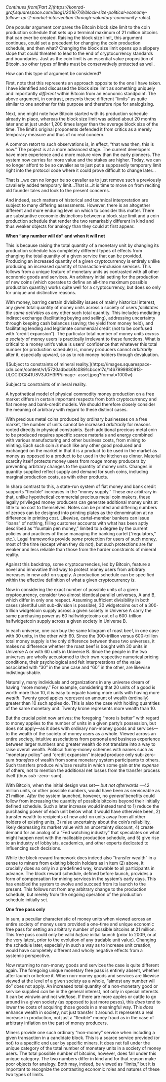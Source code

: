 _Continues from[Part 2](https://konrad-
graf.squarespace.com/blog1/2016/7/8/block-size-political-economy-follow-
up-2-market-intervention-through-voluntary-community-rules)._

One popular argument compares the Bitcoin block size limit to the coin
production schedule that sets up a terminal maximum of 21 million bitcoins
that can ever be created. Raising the block size limit, this argument
continues, could set a precedent for changing the coin production schedule,
and then what? Changing the block size limit opens up a slippery slope that
could threaten to lead to the end of cryptocurrency standards and boundaries.
Just as the coin limit is an essential value proposition of Bitcoin, so other
types of limits must be conservatively protected as well.

How can this type of argument be considered?

First, note that this represents an approach opposite to the one I have taken.
I have identified and discussed the block size limit as something uniquely and
importantly _different_ within Bitcoin from an economic standpoint. The above
argument, in contrast, presents these different “limits” as quite similar to
one another for this purpose and therefore ripe for analogizing.

Next, one might note how Bitcoin started with its production schedule already
in place, whereas the block size limit was added about 20 months later and at
just under 1,200 times larger than the average block size of the time. The
limit’s original proponents defended it from critics as a merely temporary
measure and thus of no real concern.

A common retort to such observations is, in effect, “that was then, this is
now.” The project is at a more advanced stage. The current developers have
more experience and a more mature view than the early pioneers. The system now
carries far more value and the stakes are higher. Today, we can no longer
afford to be so cavalier as to just put a supposedly temporary limit right
into the protocol code where it could prove difficult to change later…

That is…we can no longer be so cavalier as to just remove such a previously
cavalierly added temporary limit...That is…it is time to move on from reciting
old founder tales and look to the present concerns.

And indeed, such matters of historical and technical interpretation are
subject to many differing assessments. However, there is an altogether
different and more enduring level on which to consider this matter. There are
substantive economic distinctions between a block size limit and a coin
production schedule that render the two remarkably different in kind and thus
weaker objects for analogy than they could at first appear.

 **When “any number will do” and when it will not**

This is because raising the total quantity of a monetary unit by changing its
production schedule has completely different types of effects from changing
the total quantity of a given service that can be provided. Producing an
increased quantity of a given cryptocurrency is entirely unlike producing an
increased quantity of transaction-inclusion services. This follows from a
unique feature of monetary units as contrasted with all other economic goods
and services. An arbitrary initial setting for the production of new coins
(which operates to define an all-time maximum possible production quantity)
works quite well for a cryptocurrency, but does so only for unique and
distinctive reasons.

With money, barring certain divisibility issues of mainly historical interest,
any given total quantity of money units across a society of users
_facilitates_ _the same activities_ as any other such total quantity. This
includes mediating indirect exchange (facilitating buying and selling),
addressing uncertainty through keeping cash balances (saving; the yield from
money held), and facilitating lending and legitimate commercial credit (not to
be confused with “credit expansion”). The particular total number of money
units _across a society_ of money users is practically irrelevant to these
functions. What is critical to a money unit’s value is users’ confidence that
whatever this total number (or production schedule) is, money producers cannot
_arbitrarily_ alter it, especially upward, so as to rob money holders through
devaluation.

![Subject to constraints of mineral reality.](https://images.squarespace-
cdn.com/content/v1/5720adbdc6fc0891cbcce17c/1467999880913-ULCCIDC841U8V3JOH3PP/image-
asset.jpeg?format=1000w)

Subject to constraints of mineral reality.

A hypothetical model of physical commodity money production on a free market
differs in certain important respects from both cryptocurrency and fiat money
and bank-credit models. We should therefore closely consider the meaning of
arbitrary with regard to these distinct cases.

With precious metal coins produced by ordinary businesses on a free market,
the number of units cannot be increased _arbitrarily_ for reasons rooted
directly in physical constraints. Each additional precious metal coin to be
produced requires specific scarce materials and energy combined with various
manufacturing and other business costs, from mining to minting. Each such coin
_is_ much like any other good produced and exchanged on the market in that it
is a product to be used in the market as money as opposed to a product to be
used in the kitchen as dinner. Material scarcity itself protects money users
from rouge money producers by preventing arbitrary changes to the quantity of
money units. Changes in quantity supplied reflect supply and demand for such
coins, including marginal production costs, as with other products.

In sharp contrast to this, a state-run system of fiat money and bank credit
supports “flexible” increases in the “money supply.” These _are_ arbitrary in
that, unlike hypothetical commercial precious metal coin makers, these legally
privileged money producers can generate additional money units at little to no
cost to themselves. Notes can be printed and differing numbers of zeroes can
be designed into printing plates as the denomination at no difference in
printing cost. Likewise, cartel-member bankers can issue “loans” of nothing,
filling customer accounts with what has been aptly described as “fountain pen
money,” limited to a degree by the current policies and practices of those
managing the banking cartel (“regulators,” etc.). Legal frameworks provide
_some_ protection for users of such money, most of the time (except when they
do not), but such protections are far weaker and less reliable than those from
the harder constraints of mineral reality.

Against this backdrop, some cryptocurrencies, led by Bitcoin, feature a novel
and innovative third way to protect money users from arbitrary increases in
new add-on supply. A production schedule can be specified within the effective
definition of what a given cryptocurrency _is_.

Now in considering the exact number of possible units of a given
cryptocurrency, consider two almost identical parallel universes, A and B,
which differ in only one respect. Assuming sufficient divisibility in both
cases (plentiful unit sub-division is possible), 30 widgetcoins out of a
300-trillion widgetcoin supply across a given society in Universe A carry the
same purchasing power as 60 halfwidgetcoins out of a 600-trillion
halfwidgetcoin supply across a given society in Universe B.

In each universe, one can buy the same kilogram of roast beef, in one case
with 30 units, in the other with 60. Since the 300-trillion versus
600-trillion total money supply is the only difference between these two
universes, it makes no difference whether the roast beef is bought with 30
units in Universe A or with 60 units in Universe B. Since the people in the
two universes are wholly accustomed to their own respective numerical pricing
conditions, their psychological and felt interpretations of the value
associated with “30” in the one case and “60” in the other, are likewise
indistinguishable.

Naturally, many individuals and organizations in any universe dream of having
“more money.” For example, considering that 20 units of a good is worth more
than 10, it is easy to equate having more units with having more _wealth_.
Twenty good apples represent an amount of wealth (ordinally) greater than 10
such apples do. This is also the case with holding quantities of the same
monetary unit. Twenty krone represents more wealth than 10.

But the crucial point now arrives: the foregoing “more is better” with regard
to money applies to the number of units in a given party’s possession, but
does not apply—as it does with ordinary non-money goods and services—to the
wealth of the society of money users as a whole. Viewed across an entire
society, intuitive associations from personal and business experience between
larger numbers and greater wealth do not translate into a way to raise overall
wealth. Political funny-money schemes with names such as “monetary policy” and
“credit expansion” instead produce only sub-zero-sum _transfers_ of wealth
from some monetary system participants to others. Such transfers produce
win/lose results in which some gain _at the expense_ of others, not to mention
the additional net losses from the transfer process itself (thus _sub_ -zero-
sum).

With Bitcoin, when the initial design was set— _but not afterwards_ —42
million units, or other possible numbers, would have been as serviceable as 21
million. _After_ the system launched, however, no _general_ benefits could
follow from increasing the quantity of possible bitcoins beyond their
initially defined schedule. Such a later increase would instead tend to 1)
reduce the purchasing power of each unit below what it would have otherwise
been, 2) transfer wealth to recipients of new add-on units away from all other
holders of existing units, 3) raise uncertainty about the coin’s reliability,
likely depressing its market value with an uncertainty discount, 4) create
demand for an analog of a “Fed watching industry” that speculates on what
might happen next with the malleable production schedule, and 5) give rise to
an industry of lobbyists, academics, and other experts dedicated to
influencing such decisions.

While the block reward framework does indeed also “transfer wealth” in a sense
to miners from existing bitcoin holders as in item (2) above, it crucially
does so only in a predefined way, knowable to all participants in advance. The
block reward schedule, defined before launch, provides a form of compensation
for mining services in the system’s early days. This has enabled the system to
evolve and succeed from its launch to the present. This follows not from any
arbitrary change to the production schedule, but merely from the ongoing
operation of the production schedule initially set.

 **One free pass only**

In sum, a peculiar characteristic of money units when viewed across an entire
society of money users provided a one-time and unique economic free pass for
setting an arbitrary number of possible bitcoins at 21 million. This free pass
could only be valid _before_ initial launch (prior to 2009, or at the very
latest, prior to the evolution of any tradable unit value). Changing the
schedule later, especially in such a way as to increase unit creation, would
have completely different and wholly negative effects from a systemic
perspective.

Now returning to non-money goods and services the case is quite different
again. The foregoing unique monetary free pass is entirely absent, whether
after launch or before it. When non-money goods and services are likewise
viewed at the level of a given society as a whole, “almost any number will do”
does not apply. An increased total quantity of a non-monetary good or service
supplied _can_ be in the general interest, not only in special interests. It
can be win/win and not win/lose. If there are more apples or cattle to go
around in a given society (as opposed to just more pesos), this _does_ tend to
lower the costs of acquiring those goods in a meaningful way. This _does_
enhance wealth in society, not just transfer it around. It represents a real
increase in production, not just a “flexible” money fraud as in the case of
arbitrary inflation on the part of money producers.

Miners provide one such ordinary “non-money” service when including a given
transaction in a candidate block. This is a scarce service provided (or not)
to a specific end user by specific miners. It does not fall under the unique
category of the total number of monetary units in a society of money users.
The total possible number of bitcoins, however, does fall under this unique
category. The two numbers differ in kind and for that reason make poor objects
for analogy. Both may, indeed, be viewed as “limits,” but it is important to
recognize the contrasting economic roles and natures of these two types of
limits.

